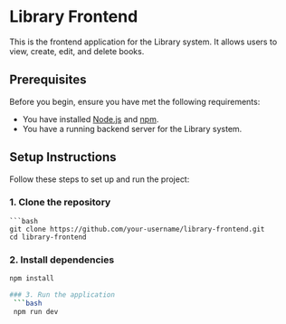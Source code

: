 # Library Frontend

This is the frontend application for the Library system. It allows users to view, create, edit, and delete books.

## Prerequisites

Before you begin, ensure you have met the following requirements:

- You have installed [Node.js](https://nodejs.org/) and [npm](https://www.npmjs.com/).
- You have a running backend server for the Library system.

## Setup Instructions

Follow these steps to set up and run the project:

### 1. Clone the repository

    ```bash
    git clone https://github.com/your-username/library-frontend.git
    cd library-frontend

### 2. Install dependencies
   ```bash
   npm install

### 3. Run the application
    ```bash
    npm run dev